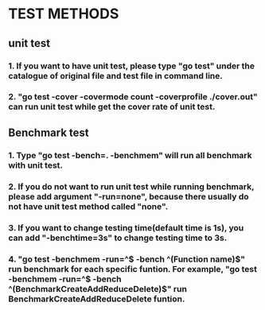 # TEST METHODS
## unit test
### 1. If you want to have unit test, please type "go test" under the catalogue of original file and test file in command line.
### 2. "go test -cover -covermode count -coverprofile ./cover.out" can run unit test while get the cover rate of unit test.

## Benchmark test
### 1. Type "go test -bench=. -benchmem" will run all benchmark with unit test.
### 2. If you do not want to run unit test while running benchmark,  please add argument "-run=none", because there usually do not have unit test method called "none".
### 3. If you want to change testing time(default time is 1s), you can add "-benchtime=3s" to change testing time to 3s.
### 4. "go test -benchmem -run=^$ -bench ^(Function name)$" run benchmark for each specific funtion. For example, "go test -benchmem -run=^$ -bench ^(BenchmarkCreateAddReduceDelete)$" run BenchmarkCreateAddReduceDelete funtion.
